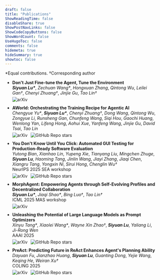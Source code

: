 ```yaml
---
draft: false
title: "Publications"
ShowReadingTime: false
disableShare: true
ShowPostNavLinks: false
ShowCodeCopyButtons: false
ShowWordCount: false
UseHugoToc: false
comments: false
hidemeta: true
hideSummary: true
showtoc: false
---
```


*Equal contributions. †Corresponding author

<ul>
  <li style="margin-bottom: 10px;">
    <b>Don't Just Fine-tune the Agent, Tune the Environment</b><br>
    <i><b>Siyuan Lu*</b></i>, <i>Zechuan Wang*</i>, <i>Hongxuan Zhang</i>, <i>Qintong Wu</i>, <i>Leilei Gan†</i>, <i>Chenyi Zhuang†</i>, <i>Jinjie Gu</i>, <i>Tao Lin†</i><br>
    <div style="display: inline-flex; gap: 10px; margin-top: 5px;">
      <span onclick="window.open('https://arxiv.org/abs/2510.10197', '_blank')" style="cursor: pointer;">
        <img src="https://img.shields.io/badge/arXiv-2510.10197-b31b1b?logo=arXiv" alt="arXiv">
      </span>
    </div>
  </li>
  <li style="margin-bottom: 10px;">
    <b>AWorld: Orchestrating the Training Recipe for Agentic AI</b><br>
    <i>Chengyue Yu*</i>, <i><b>Siyuan Lu*</b></i>, <i>Chenyi Zhuang†</i>, <i>Dong Wang</i>, <i>Qintong Wu</i>, <i>Zongyue Li</i>, <i>Runsheng Gan</i>, <i>Chunfeng Wang</i>, <i>Siqi Hou</i>, <i>Gaochi Huang</i>, <i>Wenlong Yan</i>, <i>Lifeng Hong</i>, <i>Aohui Xue</i>, <i>Yanfeng Wang</i>, <i>Jinjie Gu</i>, <i>David Tsai</i>, <i>Tao Lin</i><br>
    <div style="display: inline-flex; gap: 10px; margin-top: 5px;">
      <span onclick="window.open('https://arxiv.org/abs/2508.20404', '_blank')" style="cursor: pointer;">
        <img src="https://img.shields.io/badge/arXiv-2508.20404-b31b1b?logo=arXiv" alt="arXiv">
      </span>
      <span onclick="window.open('https://github.com/inclusionAI/AWorld', '_blank')" style="cursor: pointer;">
        <img src="https://img.shields.io/github/stars/inclusionAI/AWorld?logo=github&label=inclusionAI/AWorld" alt="GitHub Repo stars">
      </span>
    </div>
  </li>
  <li style="margin-bottom: 10px;">
    <b>You Don't Know Until You Click: Automated GUI Testing for Production-Ready Software Evaluation</b><br>
    <i>Yutong Bian</i>, <i>Xianhao Lin</i>, <i>Yupeng Xie</i>, <i>Tianyang Liu</i>, <i>Mingchen Zhuge</i>, <i><b>Siyuan Lu</b></i>, <i>Haoming Tang</i>, <i>Jinlin Wang</i>, <i>Jiayi Zhang</i>, <i>Jiaqi Chen</i>, <i>Xiangru Tang</i>, <i>Yongxin Ni</i>, <i>Sirui Hong</i>, <i>Chenglin Wu†</i><br>
    NeurIPS 2025 SEA workshop<br>
    <div style="display: inline-flex; gap: 10px; margin-top: 5px;">
      <span onclick="window.open('https://arxiv.org/abs/2508.14104', '_blank')" style="cursor: pointer;">
        <img src="https://img.shields.io/badge/arXiv-2508.14104-b31b1b?logo=arXiv" alt="arXiv">
      </span>
      <span onclick="window.open('https://github.com/tanghaom/AppEvalPilot', '_blank')" style="cursor: pointer;">
        <img src="https://img.shields.io/github/stars/tanghaom/AppEvalPilot?logo=github&label=tanghaom/AppEvalPilot" alt="GitHub Repo stars">
      </span>
    </div>
  </li>
  <li style="margin-bottom: 10px;">
    <b>MorphAgent: Empowering Agents through Self-Evolving Profiles and Decentralized Collaboration</b><br>
    <i><b>Siyuan Lu*</b></i>, <i>Jiaqi Shao*</i>, <i>Bing Luo†</i>, <i>Tao Lin†</i><br>
    ICML 2025 MAS workshop<br>
    <div style="display: inline-flex; gap: 10px; margin-top: 5px;">
      <span onclick="window.open('https://arxiv.org/abs/2410.15048', '_blank')" style="cursor: pointer;">
        <img src="https://img.shields.io/badge/arXiv-2410.15048-b31b1b?logo=arXiv" alt="arXiv">
      </span>
      <!-- <span onclick="window.open('https://github.com/LINs-lab/learn2collaborate', '_blank')" style="cursor: pointer;">
        <img src="https://img.shields.io/github/stars/LINs-lab/learn2collaborate?logo=github&label=LINs-lab/learn2collaborate" alt="GitHub Repo stars">
      </span> -->
    </div>
  </li>
  <li style="margin-bottom: 10px;">
    <b>Unleashing the Potential of Large Language Models as Prompt Optimizers</b><br>
    <i>Xinyu Tang*</i>, <i>Xiaolei Wang*</i>, <i>Wayne Xin Zhao†</i>, <i><b>Siyuan Lu</b></i>, <i>Yaliang Li</i>, <i>Ji-Rong Wen</i><br>
    AAAI 2025<br>
    <div style="display: inline-flex; gap: 10px; margin-top: 5px;">
      <span onclick="window.open('https://arxiv.org/abs/2402.17564', '_blank')" style="cursor: pointer;">
        <img src="https://img.shields.io/badge/arXiv-2402.17564-b31b1b?logo=arXiv" alt="arXiv">
      </span>
      <span onclick="window.open('https://github.com/RUCAIBox/GPO', '_blank')" style="cursor: pointer;">
        <img src="https://img.shields.io/github/stars/RUCAIBox/GPO?logo=github&label=RUCAIBox/GPO" alt="GitHub Repo stars">
      </span>
    </div>
  </li>
  <li style="margin-bottom: 10px;">
    <b>PreAct: Predicting Future in ReAct Enhances Agent's Planning Ability</b><br>
    <i>Dayuan Fu</i>, <i>Jianzhao Huang</i>, <i><b>Siyuan Lu</b></i>, <i>Guanting Dong</i>, <i>Yejie Wang</i>, <i>Keqing He</i>, <i>Weiran Xu†</i><br>
    COLING 2025<br>
    <div style="display: inline-flex; gap: 10px; margin-top: 5px;">
      <span onclick="window.open('https://arxiv.org/abs/2402.11534', '_blank')" style="cursor: pointer;">
        <img src="https://img.shields.io/badge/arXiv-2402.11534-b31b1b?logo=arXiv" alt="arXiv">
      </span>
      <span onclick="window.open('https://github.com/Fu-Dayuan/PreAct', '_blank')" style="cursor: pointer;">
        <img src="https://img.shields.io/github/stars/Fu-Dayuan/PreAct?logo=github&label=Fu-Dayuan/PreAct" alt="GitHub Repo stars">
      </span>
    </div>
  </li>
</ul>